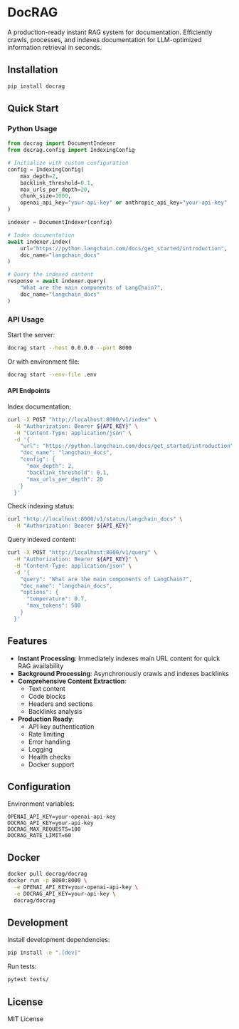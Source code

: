 # DocRAG

A production-ready instant RAG system for documentation. Efficiently crawls, processes, and indexes documentation for LLM-optimized information retrieval in seconds.

## Installation

```bash
pip install docrag
```

## Quick Start

### Python Usage
```python
from docrag import DocumentIndexer
from docrag.config import IndexingConfig

# Initialize with custom configuration
config = IndexingConfig(
    max_depth=2,
    backlink_threshold=0.1,
    max_urls_per_depth=20,
    chunk_size=1000,
    openai_api_key="your-api-key" or anthropic_api_key="your-api-key"  # Or use environment variable: OPENAI_API_KEY or ANTHROPIC_API_KEY       
)

indexer = DocumentIndexer(config)

# Index documentation
await indexer.index(
    url="https://python.langchain.com/docs/get_started/introduction",
    doc_name="langchain_docs"
)

# Query the indexed content
response = await indexer.query(
    "What are the main components of LangChain?",
    doc_name="langchain_docs"
)
```

### API Usage

Start the server:
```bash
docrag start --host 0.0.0.0 --port 8000
```

Or with environment file:
```bash
docrag start --env-file .env
```

#### API Endpoints

Index documentation:
```bash
curl -X POST "http://localhost:8000/v1/index" \
  -H "Authorization: Bearer ${API_KEY}" \
  -H "Content-Type: application/json" \
  -d '{
    "url": "https://python.langchain.com/docs/get_started/introduction",
    "doc_name": "langchain_docs",
    "config": {
      "max_depth": 2,
      "backlink_threshold": 0.1,
      "max_urls_per_depth": 20
    }
  }'
```

Check indexing status:
```bash
curl "http://localhost:8000/v1/status/langchain_docs" \
  -H "Authorization: Bearer ${API_KEY}"
```

Query indexed content:
```bash
curl -X POST "http://localhost:8000/v1/query" \
  -H "Authorization: Bearer ${API_KEY}" \
  -H "Content-Type: application/json" \
  -d '{
    "query": "What are the main components of LangChain?",
    "doc_name": "langchain_docs",
    "options": {
      "temperature": 0.7,
      "max_tokens": 500
    }
  }'
```

## Features

- **Instant Processing**: Immediately indexes main URL content for quick RAG availability
- **Background Processing**: Asynchronously crawls and indexes backlinks
- **Comprehensive Content Extraction**: 
  - Text content
  - Code blocks
  - Headers and sections
  - Backlinks analysis
- **Production Ready**:
  - API key authentication
  - Rate limiting
  - Error handling
  - Logging
  - Health checks
  - Docker support

## Configuration

Environment variables:
```env
OPENAI_API_KEY=your-openai-api-key
DOCRAG_API_KEY=your-api-key
DOCRAG_MAX_REQUESTS=100
DOCRAG_RATE_LIMIT=60
```

## Docker

```bash
docker pull docrag/docrag
docker run -p 8000:8000 \
  -e OPENAI_API_KEY=your-openai-api-key \
  -e DOCRAG_API_KEY=your-api-key \
  docrag/docrag
```

## Development

Install development dependencies:
```bash
pip install -e ".[dev]"
```

Run tests:
```bash
pytest tests/
```

## License

MIT License

